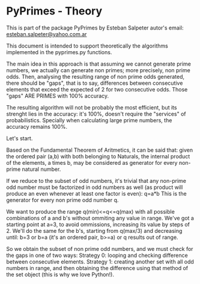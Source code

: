 # PyPrimes - Theory
This is part of the package PyPrimes by Esteban Salpeter
autor's email: esteban.salpeter@yahoo.com.ar

This document is intended to support theoretically the algorithms implemented
in the pyprimes.py functions.

The main idea in this approach is that assuming we cannot generate prime
numbers, we actually can generate non primes; more precisely, non prime odds.
Then, analysing the resulting range of non prime odds generated, there should be
"gaps", that is to say, differences between consecutive elements that exceed the
expected of 2 for two consecutive odds. Those "gaps" ARE PRIMES with 100%
accuracy.

The resulting algorithm will not be probably the most efficient, but its
strenght lies in the accuracy: it's 100%, doesn't require the "services" of 
probabilistics. Specially when calculating large prime numbers, the accuracy
remains 100%.

Let's start.

Based on the Fundamental Theorem of Aritmetics, it can be said that:
given the ordered pair (a,b) with both belonging to Naturals, the internal
product of the elements, a times b, may be considered as generator for every
non-prime natural number.

If we reduce to the subset of odd numbers, it's trivial that any non-prime odd 
number must be factorized in odd numbers as well (as product will produce an 
even whenever at least one factor is even):
q=a*b
This is the generator for every non prime odd number q.

We want to produce the range q(min)<=q<=q(max) with all possible combinations
of a and b's without ommiting any value in range.
We've got a starting point at a=3, to avoid ommissions, increasing its value
by steps of 2.
We'll do the same for the b's, starting from q(max/3) and decreasing until:
b=3 or b=a (it's an ordered pair, b>=a) or q results out of range.

So we obtain the subset of non prime odd numbers, and we must check for the
gaps in one of two ways:
Strategy 0: looping and checking difference between consecutive elements.
Strategy 1: creating another set with all odd numbers in range, and then
obtaining the difference using that method of the set object (this is why we
love Python!).